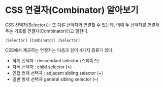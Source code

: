 # CSS 연결자(Combinator) 알아보기

CSS 선택자(Selector)는 또 다른 선택자와 연결할 수 있는데, 이때 두 선택자를 연결해주는 기호를 연결자(Combinator)라고 말한다. 

```
[Selector] [Combinator] [Selector] 
```

CSS에서 제공하는 연결자는 다음과 같이 4가지 종류가 있다.

- 하위 선택자 : descendant selector (스페이스)
- 자식 선택자 : child selector (>)
- 인접 형제 선택자 : adjacent sibling selector (+)
- 일반 형제 선택자 general sibling selector (~)


